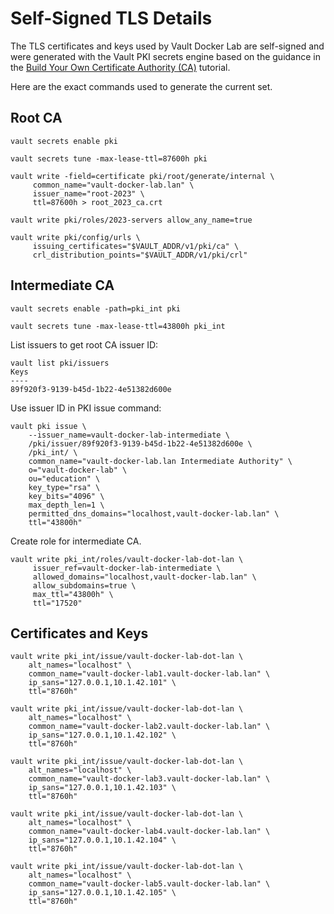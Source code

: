 # Self-Signed TLS Details

The TLS certificates and keys used by Vault Docker Lab are self-signed and were generated with the Vault PKI secrets engine based on the guidance in the [Build Your Own Certificate Authority (CA)](https://developer.hashicorp.com/vault/tutorials/secrets-management/pki-engine) tutorial.

Here are the exact commands used to generate the current set.

## Root CA

```shell
vault secrets enable pki
```

```shell
vault secrets tune -max-lease-ttl=87600h pki
```

```shell
vault write -field=certificate pki/root/generate/internal \
     common_name="vault-docker-lab.lan" \
     issuer_name="root-2023" \
     ttl=87600h > root_2023_ca.crt
```

```shell
vault write pki/roles/2023-servers allow_any_name=true
```

```shell
vault write pki/config/urls \
     issuing_certificates="$VAULT_ADDR/v1/pki/ca" \
     crl_distribution_points="$VAULT_ADDR/v1/pki/crl"
```

## Intermediate CA

```shell
vault secrets enable -path=pki_int pki
```

```shell
vault secrets tune -max-lease-ttl=43800h pki_int
```

List issuers to get root CA issuer ID:

```shell
vault list pki/issuers                  
Keys
----
89f920f3-9139-b45d-1b22-4e51382d600e
```

Use issuer ID in PKI issue command:

```shell
vault pki issue \
    --issuer_name=vault-docker-lab-intermediate \
    /pki/issuer/89f920f3-9139-b45d-1b22-4e51382d600e \
    /pki_int/ \
    common_name="vault-docker-lab.lan Intermediate Authority" \
    o="vault-docker-lab" \
    ou="education" \
    key_type="rsa" \
    key_bits="4096" \
    max_depth_len=1 \
    permitted_dns_domains="localhost,vault-docker-lab.lan" \
    ttl="43800h"
```

Create role for intermediate CA.

```shell
vault write pki_int/roles/vault-docker-lab-dot-lan \
     issuer_ref=vault-docker-lab-intermediate \
     allowed_domains="localhost,vault-docker-lab.lan" \
     allow_subdomains=true \
     max_ttl="43800h" \
     ttl="17520"
```

## Certificates and Keys

```shell
vault write pki_int/issue/vault-docker-lab-dot-lan \
    alt_names="localhost" \
    common_name="vault-docker-lab1.vault-docker-lab.lan" \
    ip_sans="127.0.0.1,10.1.42.101" \
    ttl="8760h"
```

```shell
vault write pki_int/issue/vault-docker-lab-dot-lan \
    alt_names="localhost" \
    common_name="vault-docker-lab2.vault-docker-lab.lan" \
    ip_sans="127.0.0.1,10.1.42.102" \
    ttl="8760h"
```

```shell
vault write pki_int/issue/vault-docker-lab-dot-lan \
    alt_names="localhost" \
    common_name="vault-docker-lab3.vault-docker-lab.lan" \
    ip_sans="127.0.0.1,10.1.42.103" \
    ttl="8760h"
```

```shell
vault write pki_int/issue/vault-docker-lab-dot-lan \
    alt_names="localhost" \
    common_name="vault-docker-lab4.vault-docker-lab.lan" \
    ip_sans="127.0.0.1,10.1.42.104" \
    ttl="8760h"
```

```shell
vault write pki_int/issue/vault-docker-lab-dot-lan \
    alt_names="localhost" \
    common_name="vault-docker-lab5.vault-docker-lab.lan" \
    ip_sans="127.0.0.1,10.1.42.105" \
    ttl="8760h"
```

